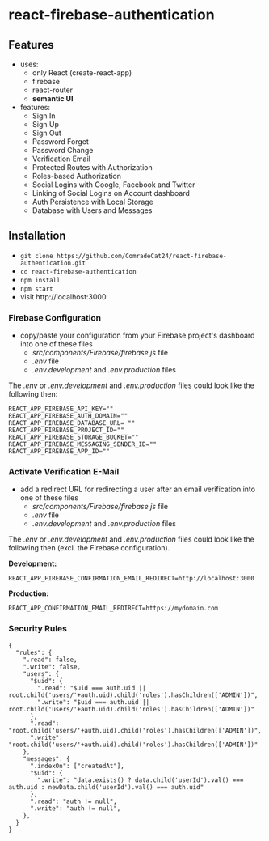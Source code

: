 # react-firebase-authentication

## Features

- uses:
  - only React (create-react-app)
  - firebase
  - react-router
  - **semantic UI**
- features:
  - Sign In
  - Sign Up
  - Sign Out
  - Password Forget
  - Password Change
  - Verification Email
  - Protected Routes with Authorization
  - Roles-based Authorization
  - Social Logins with Google, Facebook and Twitter
  - Linking of Social Logins on Account dashboard
  - Auth Persistence with Local Storage
  - Database with Users and Messages

## Installation

- `git clone https://github.com/ComradeCat24/react-firebase-authentication.git`
- `cd react-firebase-authentication`
- `npm install`
- `npm start`
- visit http://localhost:3000

### Firebase Configuration

- copy/paste your configuration from your Firebase project's dashboard into one of these files
  - _src/components/Firebase/firebase.js_ file
  - _.env_ file
  - _.env.development_ and _.env.production_ files

The _.env_ or _.env.development_ and _.env.production_ files could look like the following then:

```
REACT_APP_FIREBASE_API_KEY=""
REACT_APP_FIREBASE_AUTH_DOMAIN=""
REACT_APP_FIREBASE_DATABASE_URL= ""
REACT_APP_FIREBASE_PROJECT_ID=""
REACT_APP_FIREBASE_STORAGE_BUCKET=""
REACT_APP_FIREBASE_MESSAGING_SENDER_ID=""
REACT_APP_FIREBASE_APP_ID=""
```

### Activate Verification E-Mail

- add a redirect URL for redirecting a user after an email verification into one of these files
  - _src/components/Firebase/firebase.js_ file
  - _.env_ file
  - _.env.development_ and _.env.production_ files

The _.env_ or _.env.development_ and _.env.production_ files could look like the following then (excl. the Firebase configuration).

**Development:**

```
REACT_APP_FIREBASE_CONFIRMATION_EMAIL_REDIRECT=http://localhost:3000

```

**Production:**

```
REACT_APP_CONFIRMATION_EMAIL_REDIRECT=https://mydomain.com
```

### Security Rules

```
{
  "rules": {
    ".read": false,
    ".write": false,
    "users": {
      "$uid": {
        ".read": "$uid === auth.uid || root.child('users/'+auth.uid).child('roles').hasChildren(['ADMIN'])",
        ".write": "$uid === auth.uid || root.child('users/'+auth.uid).child('roles').hasChildren(['ADMIN'])"
      },
      ".read": "root.child('users/'+auth.uid).child('roles').hasChildren(['ADMIN'])",
      ".write": "root.child('users/'+auth.uid).child('roles').hasChildren(['ADMIN'])"
    },
    "messages": {
      ".indexOn": ["createdAt"],
      "$uid": {
        ".write": "data.exists() ? data.child('userId').val() === auth.uid : newData.child('userId').val() === auth.uid"
      },
      ".read": "auth != null",
      ".write": "auth != null",
    },
  }
}
```
